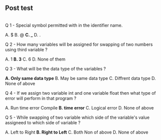 ## Post test
<br>
Q 1 - Special symbol permitted with in the identifier name.

A.  $
B.  @
<b>C.  _</b>
D.  .

Q 2 - How many variables will be assigned for swapping of two numbers using third variable ?

A.  1
<b>B.  3</b>
C.  6
D.  None of them

Q 3 - What will be the data type of the variables ?

<b>A.  Only same data type</b>
B.  May be same data type
C.  Diffrent data type
D.  None of above

Q 4 - If we assign two variable int and one variable float then what type of error will perform in that program ?

A.  Run time error Compile
<b>B.  time error</b>
C.  Logical error
D.  None of above

Q 5 - While swapping of two variable which side of the variable's value assigneed to which side of variable ?

A.  Left to Right
<b>B.  Right to Left</b>
C.  Both Non of above
D.  None of above

